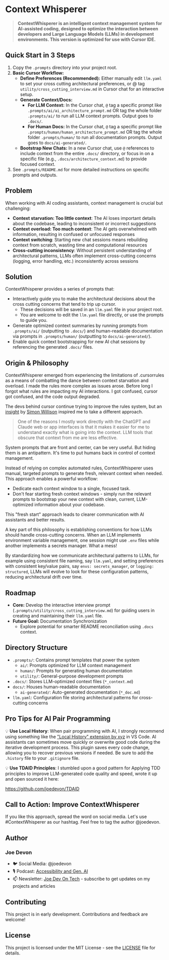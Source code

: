 # Context Whisperer

> **ContextWhisperer is an intelligent context management system for AI-assisted coding, designed to optimize the interaction between developers and Large Language Models (LLMs) in development environments. This version is optimized for use with Cursor IDE.**

## Quick Start in 3 Steps

1.  Copy the `.prompts` directory into your project root.
2.  **Basic Cursor Workflow:**
    *   **Define Preferences (Recommended):** Either manually edit `llm.yaml` to set your cross cutting architectural preferences, or @ tag `utility/cross_cutting_interview.md` in Cursor chat for an interactive setup.
    *   **Generate Context/Docs:**
        - **For LLM Context:** In the Cursor chat, `@` tag a specific prompt like `.prompts/ai/ai_architecture_prompt.md` OR tag the whole folder `.prompts/ai/` to run all LLM context prompts. Output goes to `.docs/`.
        - **For Human Docs:** In the Cursor chat, `@` tag a specific prompt like `.prompts/human/human_architecture_prompt.md` OR tag the whole folder `.prompts/human/` to run all documentation prompts. Output goes to `docs/ai-generated/`.
    *   **Bootstrap New Chats:** In a new Cursor chat, use `@` references to include context from the entire `.docs/` directory, or focus in on a specific file (e.g., `.docs/architecture_context.md`) to provide focused context.
3.  See `.prompts/README.md` for more detailed instructions on specific prompts and outputs.

## Problem

When working with AI coding assistants, context management is crucial but challenging:
- **Context starvation: Too little context**: The AI loses important details about the codebase, leading to inconsistent or incorrect suggestions
- **Context overload: Too much context**: The AI gets overwhelmed with information, resulting in confused or unfocused responses
- **Context switching**: Starting new chat sessions means rebuilding context from scratch, wasting time and computational resources
- **Cross-cutting inconsistency**: Without persistent understanding of architectural patterns, LLMs often implement cross-cutting concerns (logging, error handling, etc.) inconsistently across sessions

## Solution

ContextWhisperer provides a series of prompts that:
- Interactively guide you to make the architectural decisions about the cross cutting concerns that tend to trip up cursor.
  - These decisions will be saved in an `llm.yaml` file in your project root.
  - You are welcome to edit the `llm.yaml` file directly, or use the prompts to guide you.
- Generate optimized context summaries by running prompts from `.prompts/ai/` (outputting to `.docs/`) and human-readable documentation via prompts in `.prompts/human/` (outputting to `docs/ai-generated/`).
- Enable quick context bootstrapping for new AI chat sessions by referencing the generated `.docs/` files.

## Origin & Philosophy

ContextWhisperer emerged from experiencing the limitations of .cursorrules as a means of combatting the dance between context starvation and overload. I made the rules more complex as issues arose. Before long I forgot what rules are impacting my AI interactions. I got confused, cursor got confused, and the code output degraded.

The devs behind cursor continue trying to improve the rules system, but an [insight](https://simonwillison.net/2025/Mar/11/using-llms-for-code/) by [Simon Willison](https://simonwillison.net/) inspired me to take a different approach.

> One of the reasons I mostly work directly with the ChatGPT and Claude web or app interfaces is that it makes it easier for me to understand exactly what is going into the context. LLM tools that obscure that context from me are less effective.

System prompts that are front and center, can be very useful. But hiding them is an antipattern. It's time to put humans back in control of context management.

Instead of relying on complex automated rules, ContextWhisperer uses manual, targeted prompts to generate fresh, relevant context when needed. This approach enables a powerful workflow: 
- Dedicate each context window to a single, focused task. 
- Don't fear starting fresh context windows - simply run the relevant prompts to bootstrap your new context with clean, current, LLM-optimized information about your codebase. 

This "fresh start" approach leads to clearer communication with AI assistants and better results.

A key part of this philosophy is establishing conventions for how LLMs should handle cross-cutting concerns. When an LLM implements environment variable management, one session might use `.env` files while another implements a secrets manager. What a mess!

By standardizing how we communicate architectural patterns to LLMs, for example using consistent file naming, say `llm.yaml`, and setting preferences with consistent key/value pairs, say `envs: secrets_manager`, or `logging: structured`, LLMs will evolve to look for these configuration patterns, reducing architectural drift over time. 


## Roadmap

- **Core:** Develop the interactive interview prompt (`.prompts/utility/cross_cutting_interview.md`) for guiding users in creating and maintaining their `llm.yaml` file.
- **Future Goal:** Documentation Synchronization
  - Explore potential for smarter README reconciliation using `.docs` context.

## Directory Structure

- `.prompts/`: Contains prompt templates that power the system
  - `ai/`: Prompts optimized for LLM context management
  - `human/`: Prompts for generating human documentation
  - `utility/`: General-purpose development prompts
- `.docs/`: Stores LLM-optimized context files (`*_context.md`)
- `docs/`: Houses human-readable documentation
  - `ai-generated/`: Auto-generated documentation (`*_doc.md`)
- `llm.yaml`: Configuration file storing architectural patterns for cross-cutting concerns

## Pro Tips for AI Pair Programming

💡 **Use Local History**: When pair programming with AI, I strongly recommend using something like the ["Local History" extension by xyz](https://marketplace.visualstudio.com/items?itemName=xyz.local-history) in VS Code. AI assistants can sometimes move quickly or overwrite good code during the iterative development process. This plugin saves every code change, allowing you to recover previous versions if needed. Be sure to add the `.history` file to your `.gitignore` file.

💡 **Use TDAID Principles**: I stumbled upon a good pattern for Applying TDD principles to improve LLM-generated code quality and speed, wrote it up and open sourced it here:

https://github.com/joedevon/TDAID

## Call to Action: Improve ContextWhisperer

If you like this approach, spread the word on social media. Let's use #ContextWhisperer as our hashtag. Feel free to tag the author @joedevon.

## Author

### Joe Devon
- 🐦 Social Media: @joedevon
- 🎙️ Podcast: [Accessibility and Gen. AI](https://www.youtube.com/@a11ygenai)
- 📫 Newsletter: [Joe Dev On Tech](https://www.linkedin.com/newsletters/joe-dev-on-tech-7240847501472194560/) - subscribe to get updates on my projects and articles

## Contributing

This project is in early development. Contributions and feedback are welcome!

## License

This project is licensed under the MIT License - see the [LICENSE](LICENSE) file for details.